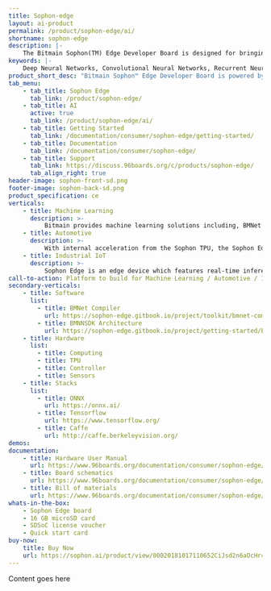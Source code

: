 ```yaml
---
title: Sophon-edge
layout: ai-product
permalink: /product/sophon-edge/ai/
shortname: sophon-edge
description: |-
    The Bitmain Sophon(TM) Edge Developer Board is designed for bringing powerful Deep Learning capability to various types of applications through its quick prototype development. Sophon Edge Developer Board is powered by a BM1880, equipping tailored TPU support DNN/CNN/RNN/LSTM operations and models. This board is compatible with Linaro 96boards while also supporting modules for Arduino and Raspberry Pi. Developers can leverage off-the-shelf modules and develop cutting edge DL/ML applications, like facial detection and recognition, facial expression analysis, object detection and recognition, vehicle license plate recognition, voiceprint recognition, and more!
keywords: |-
    Deep Neural Networks, Convolutional Neural Networks, Recurrent Neural Networks, Long Short Term Memory Models Profiling, Deep Learning, Machine Learning, Facial Detection and Recognition, Facial Expression Analysis, Object Detection and Recogntion, Vehicle License Plate Recognition, Voiceprint Recognition, Development, board, low cost
product_short_desc: "Bitmain Sophon™ Edge Developer Board is powered by the BM1880", and equipped with TPU support for DNN/CNN/RNN/LSTM operations and models.
tab_menu:
    - tab_title: Sophon Edge
      tab_link: /product/sophon-edge/
    - tab_title: AI
      active: true
      tab_link: /product/sophon-edge/ai/
    - tab_title: Getting Started
      tab_link: /documentation/consumer/sophon-edge/getting-started/
    - tab_title: Documentation
      tab_link: /documentation/consumer/sophon-edge/
    - tab_title: Support
      tab_link: https://discuss.96boards.org/c/products/sophon-edge/
      tab_align_right: true
header-image: sophon-front-sd.png
footer-image: sophon-back-sd.png
product_specification: ce
verticals:
    - title: Machine Learning
      description: >-
          Bitmain provides machine learning solutions including, BMNet a tool to convert supported A models to internal format accelerated by Sophon TPU, ONNX a tool to convert ONNX format to internal format, and a Quantization tool to convert FP32 to INT8.
    - title: Automotive
      description: >-
          With internal acceleration from the Sophon TPU, the Sophon Edge provides a excellent platform for developing cutting edge DL/ML applications integral to the Automotive industry, from object detection and recognition to vehicle license plate recognition.
    - title: Industrial IoT
      description: >-
          Sophon Edge is an edge device which features real-time inference and processing.
call-to-action: Platform to build for Machine Learning / Automotive / Industrial IoT
secondary-verticals:
    - title: Software
      list:
        - title: BMNet Compiler
          url: https://sophon-edge.gitbook.io/project/toolkit/bmnet-compiler
        - title: BMNNSDK Architecture
          url: https://sophon-edge.gitbook.io/project/getting-started/bmnnsdk-framework
    - title: Hardware
      list:
        - title: Computing
        - title: TPU
        - title: Controller
        - title: Sensors
    - title: Stacks
      list:
        - title: ONNX
          url: https://onnx.ai/
        - title: Tensorflow
          url: https://www.tensorflow.org/
        - title: Caffe
          url: http://caffe.berkeleyvision.org/
demos:
documentation:
    - title: Hardware User Manual
      url: https://www.96boards.org/documentation/consumer/sophon-edge/hardware-docs/files/sophon-hardware-user-manual.pdf
    - title: Board schematics
      url: https://www.96boards.org/documentation/consumer/sophon-edge/hardware-docs/files/sophon-edge-schematics.pdf
    - title: Bill of materials
      url: https://www.96boards.org/documentation/consumer/sophon-edge/hardware-docs/files/sophon-edge-bom.pdf
whats-in-the-box:
    - Sophon Edge board
    - 16 GB microSD card
    - SDSoC license voucher
    - Quick start card
buy-now: 
    title: Buy Now
    url: https://sophon.ai/product/view/00020181017110652CiJsd2n6aOcHr4a/view.html
---
```

Content goes here
